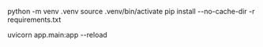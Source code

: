 python -m venv .venv
source .venv/bin/activate
pip install --no-cache-dir -r requirements.txt


uvicorn app.main:app --reload
